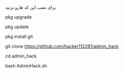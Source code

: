 برای نصب این کد هارو بزنید 

pkg upgrade

pkg update

pkg install git

git clone https://github.com/hacker112281/admin_hack

cd admin_hack

bash AdminHack.sh
